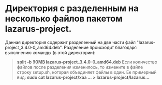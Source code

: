 # Директория с разделенным на несколько файлов пакетом lazarus-project.

Данная директория содержит разделенный на две части файл "lazarus-project_3.4.0-0_amd64.deb".
Разделение происходит благодаря выполнению команды (в этой директории):
> **split -b 90MB lazarus-project_3.4.0-0_amd64.deb**
Если количество файлов после разделения изменилось, то измените в файле строку setup.sh, которая объединяет файлы в один. Ее примерный вид:
> **sudo cat lazarus-project/xaa ... > lazarus-project/lazarus...**